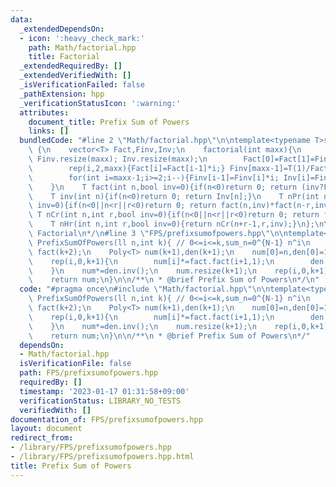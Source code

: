 ```yaml
---
data:
  _extendedDependsOn:
  - icon: ':heavy_check_mark:'
    path: Math/factorial.hpp
    title: Factorial
  _extendedRequiredBy: []
  _extendedVerifiedWith: []
  _isVerificationFailed: false
  _pathExtension: hpp
  _verificationStatusIcon: ':warning:'
  attributes:
    document_title: Prefix Sum of Powers
    links: []
  bundledCode: "#line 2 \"Math/factorial.hpp\"\n\ntemplate<typename T>struct factorial\
    \ {\n    vector<T> Fact,Finv,Inv;\n    factorial(int maxx){\n        Fact.resize(maxx);\
    \ Finv.resize(maxx); Inv.resize(maxx);\n        Fact[0]=Fact[1]=Finv[0]=Finv[1]=Inv[1]=1;\n\
    \        rep(i,2,maxx){Fact[i]=Fact[i-1]*i;} Finv[maxx-1]=T(1)/Fact[maxx-1];\n\
    \        for(int i=maxx-1;i>=2;i--){Finv[i-1]=Finv[i]*i; Inv[i]=Finv[i]*Fact[i-1];}\n\
    \    }\n    T fact(int n,bool inv=0){if(n<0)return 0; return (inv?Finv[n]:Fact[n]);}\n\
    \    T inv(int n){if(n<0)return 0; return Inv[n];}\n    T nPr(int n,int r,bool\
    \ inv=0){if(n<0||n<r||r<0)return 0; return fact(n,inv)*fact(n-r,inv^1);}\n   \
    \ T nCr(int n,int r,bool inv=0){if(n<0||n<r||r<0)return 0; return fact(n,inv)*fact(r,inv^1)*fact(n-r,inv^1);}\n\
    \    T nHr(int n,int r,bool inv=0){return nCr(n+r-1,r,inv);}\n};\n\n/**\n * @brief\
    \ Factorial\n*/\n#line 3 \"FPS/prefixsumofpowers.hpp\"\n\ntemplate<typename T>vector<T>\
    \ PrefixSumOfPowers(ll n,int k){ // 0<=i<=k,sum_n=0^{N-1} n^i\n    factorial<T>\
    \ fact(k+2);\n    Poly<T> num(k+1),den(k+1);\n    num[0]=n,den[0]=1;\n    rep(i,0,k)num[i+1]=num[i]*n;\n\
    \    rep(i,0,k+1){\n        num[i]*=fact.fact(i+1,1);\n        den[i]=fact.fact(i+1,1);\n\
    \    }\n    num*=den.inv();\n    num.resize(k+1);\n    rep(i,0,k+1)num[i]*=fact.fact(i);\n\
    \    return num;\n}\n\n/**\n * @brief Prefix Sum of Powers\n*/\n"
  code: "#pragma once\n#include \"Math/factorial.hpp\"\n\ntemplate<typename T>vector<T>\
    \ PrefixSumOfPowers(ll n,int k){ // 0<=i<=k,sum_n=0^{N-1} n^i\n    factorial<T>\
    \ fact(k+2);\n    Poly<T> num(k+1),den(k+1);\n    num[0]=n,den[0]=1;\n    rep(i,0,k)num[i+1]=num[i]*n;\n\
    \    rep(i,0,k+1){\n        num[i]*=fact.fact(i+1,1);\n        den[i]=fact.fact(i+1,1);\n\
    \    }\n    num*=den.inv();\n    num.resize(k+1);\n    rep(i,0,k+1)num[i]*=fact.fact(i);\n\
    \    return num;\n}\n\n/**\n * @brief Prefix Sum of Powers\n*/"
  dependsOn:
  - Math/factorial.hpp
  isVerificationFile: false
  path: FPS/prefixsumofpowers.hpp
  requiredBy: []
  timestamp: '2023-01-17 01:31:58+09:00'
  verificationStatus: LIBRARY_NO_TESTS
  verifiedWith: []
documentation_of: FPS/prefixsumofpowers.hpp
layout: document
redirect_from:
- /library/FPS/prefixsumofpowers.hpp
- /library/FPS/prefixsumofpowers.hpp.html
title: Prefix Sum of Powers
---
```

